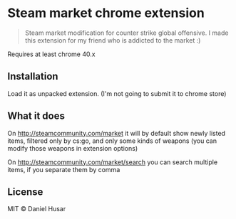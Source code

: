 # Steam market chrome extension

> Steam market modification for counter strike global offensive. I made this extension for my friend who is addicted to the market :)

Requires at least chrome 40.x 

## Installation

Load it as unpacked extension. (I'm not going to submit it to chrome store)

## What it does

On http://steamcommunity.com/market it will by default show newly listed items, filtered only by cs:go, and only some kinds of weapons (you can modify those weapons in extension options)

On http://steamcommunity.com/market/search you can search multiple items, if you separate them by comma


## License

MIT © Daniel Husar
